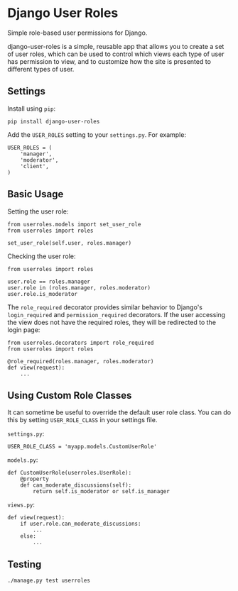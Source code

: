 Django User Roles
=================

Simple role-based user permissions for Django.

django-user-roles is a simple, reusable app that allows you to create a set of user roles, which can be used to control which views each type of user has permission to view, and to customize how the site is presented to different types of user.

<!--
User roles can also be associated with differing profile classes, allowing you to store different types of user information for different user types.
-->

Settings
--------

Install using `pip`:

	pip install django-user-roles

Add the `USER_ROLES` setting to your `settings.py`.  For example:

    USER_ROLES = (
        'manager',
        'moderator',
        'client',
    )

<!--
Optionally, you can also store profile information specific to each role:

    USER_ROLES = (
        ('manager', 'myproject.ManagerUserProfile'),
        ('moderator', 'myproject.ModeratorUserProfile'),
        ('client', 'myproject.ClientUserProfile'),
    )
-->

Basic Usage
-----------

Setting the user role:

	from userroles.models import set_user_role
    from userroles import roles

    set_user_role(self.user, roles.manager)

<!--
    set_user_role(self.user, roles.manager, myproject.ManagerUserProfile(...))
-->

Checking the user role:

	from userroles import roles

    user.role == roles.manager
    user.role in (roles.manager, roles.moderator)
    user.role.is_moderator


The `role_required` decorator provides similar behavior to Django's `login_required` and `permission_required` decorators.  If the user accessing the view does not have the required roles, they will be redirected to the login page:

    from userroles.decorators import role_required
	from userroles import roles

    @role_required(roles.manager, roles.moderator)
    def view(request):
        ...

Using Custom Role Classes
-------------------------

It can sometime be useful to override the default user role class.
You can do this by setting `USER_ROLE_CLASS` in your settings file.

`settings.py`:

    USER_ROLE_CLASS = 'myapp.models.CustomUserRole'

`models.py`:

    def CustomUserRole(userroles.UserRole):
        @property
        def can_moderate_discussions(self):
        	return self.is_moderator or self.is_manager

`views.py`:

	def view(request):
        if user.role.can_moderate_discussions:
            ...
		else:
			...

Testing
-------

    ./manage.py test userroles
